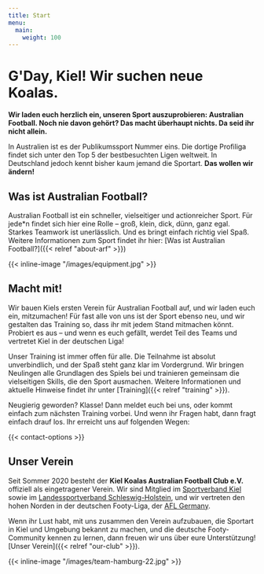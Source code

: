 ```yaml
---
title: Start
menu:
  main:
    weight: 100
---
```


# G'Day, Kiel! Wir suchen neue Koalas.

**Wir laden euch herzlich ein,
unseren Sport auszuprobieren: Australian Football.
Noch nie davon gehört?
Das macht überhaupt nichts.
Da seid ihr nicht allein.**

In Australien ist es der Publikumssport Nummer eins.
Die dortige Profiliga findet sich unter den Top 5 der bestbesuchten Ligen weltweit.
In Deutschland jedoch kennt bisher kaum jemand die Sportart.
**Das wollen wir ändern!**

## Was ist Australian Football?

Australian Football ist ein schneller, vielseitiger und actionreicher Sport.
Für jede\*n findet sich hier eine Rolle –
groß, klein, dick, dünn, ganz egal.
Starkes Teamwork ist unerlässlich.
Und es bringt einfach richtig viel Spaß.
Weitere Informationen zum Sport findet ihr hier:
[Was ist Australian Football?]({{< relref "about-arf" >}})

{{< inline-image "/images/equipment.jpg" >}}

## Macht mit!

Wir bauen Kiels ersten Verein für Australian Football auf,
und wir laden euch ein, mitzumachen!
Für fast alle von uns ist der Sport ebenso neu,
und wir gestalten das Training so,
dass ihr mit jedem Stand mitmachen könnt.
Probiert es aus –
und wenn es euch gefällt,
werdet Teil des Teams und vertretet Kiel in der deutschen Liga!

Unser Training ist immer offen für alle.
Die Teilnahme ist absolut unverbindlich,
und der Spaß steht ganz klar im Vordergrund.
Wir bringen Neulingen alle Grundlagen des Spiels bei
und trainieren gemeinsam die vielseitigen Skills, die den Sport ausmachen.
Weitere Informationen und aktuelle Hinweise findet ihr unter
[Training]({{< relref "training" >}}).

Neugierig geworden?
Klasse!
Dann meldet euch bei uns, oder kommt einfach zum nächsten Training vorbei.
Und wenn ihr Fragen habt, dann fragt einfach drauf los.
Ihr erreicht uns auf folgenden Wegen:

{{< contact-options >}}

## Unser Verein

Seit Sommer 2020 besteht der **Kiel Koalas Australian Football Club e.V.**
offiziell als eingetragener Verein.
Wir sind Mitglied im [Sportverband Kiel](http://www.sportverband-kiel.de/)
sowie im [Landessportverband Schleswig-Holstein](https://www.lsv-sh.de/),
und wir vertreten den hohen Norden in der deutschen Footy-Liga,
der [AFL Germany](http://www.aflg.de/).

Wenn ihr Lust habt,
mit uns zusammen den Verein aufzubauen,
die Sportart in Kiel und Umgebung bekannt zu machen,
und die deutsche Footy-Community kennen zu lernen,
dann freuen wir uns über eure Unterstützung!
[Unser Verein]({{< relref "our-club" >}}).

{{< inline-image "/images/team-hamburg-22.jpg" >}}
